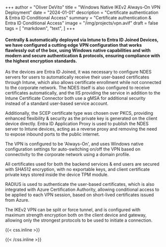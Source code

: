 +++
author = "Oliver DeVito"
title = "Windows Native IKEv2 Always-On VPN Deployment"
date = "2024-01-01"
description = "Certificate authentication & Entra ID Conditional Access"
summary = "Certificate authentication & Entra ID Conditional Access"
image = "/img/projects/vpn.avif"
draft = false
tags = [
    "markdown",
    "text",
]
+++
  
#### Centrally & automatically deployed via Intune to Entra ID Joined Devices, we have configured a cutting edge VPN configuration that works flawlessly out of the box, using Windows native capabilities and with modern and secure authentication & protocols, ensuring compliance with the highest encryption standards.

As the devices are Entra ID Joined, it was necessary to configure NDES servers for users to automatically receive their user-based certificates through Intune, which also allows certificate enrollment while not connected to the corporate network. The NDES itself is also configured to receive certificates automatically, and the IIS providing the service in addition to the Intune Certificate Connector both use a gMSA for additional security instead of a standard user-based service account. 

Additionally, the SCEP certificate type was chosen over PKCS, providing enhanced flexibility & security as the private key is generated on the client device directly. Entra ID Application Proxy is used to publish the NDES server to Intune devices, acting as a reverse proxy and removing the need to expose inbound ports to the public internet.

The VPN is configured to be 'Always-On', and uses Windows native configuration settings for auto-switching on/off the VPN based on connectivity to the corporate network using a domain profile.

All certificates used for both the backend services & end users are secured with SHA512 encryption, with no exportable keys, and client certificate private keys stored inside the device TPM module.

RADIUS is used to authenticate the user-based certificates, which is also integrated with Azure Certification Authority, allowing conditional access to be applied to each VPN session, based on short-lived certificates issued from Azure.

The IKEv2 VPN can be split or force tunnel, and is configured with maximum strength encryption both on the client device and gateway, allowing only the strongest protocols to be used to initiate a connection.


{{< css.inline >}}
<style>
.canon { background: white; width: 100%; height: auto; }
</style>
{{< /css.inline >}}
